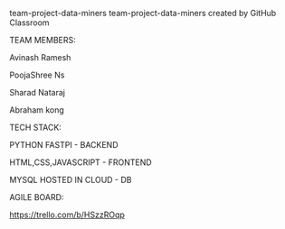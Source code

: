 team-project-data-miners
team-project-data-miners created by GitHub Classroom

TEAM MEMBERS:

Avinash Ramesh

PoojaShree Ns

Sharad Nataraj

Abraham kong

TECH STACK:

PYTHON FASTPI - BACKEND

HTML,CSS,JAVASCRIPT - FRONTEND

MYSQL HOSTED IN CLOUD - DB

AGILE BOARD:

https://trello.com/b/HSzzROqp
